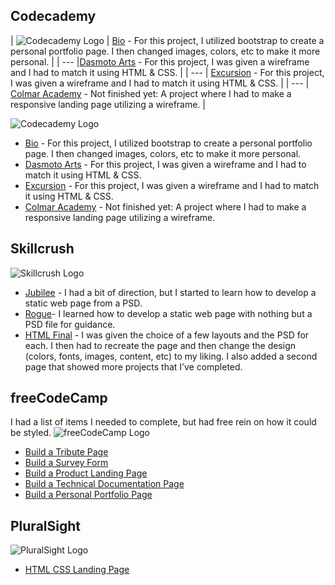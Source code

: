 ## Codecademy
| ![Codecademy Logo](https://tiffin-filion.github.io/codecademy/bio/img/logo-codecademy.png) | [Bio](https://tiffin-filion.github.io/codecademy/bio/index.html) - For this project, I utilized bootstrap to create a personal portfolio page. I then changed images, colors, etc to make it more personal. |
| --- |[Dasmoto Arts](https://tiffin-filion.github.io/codecademy/dasmoto-arts/index.html) - For this project, I was given a wireframe and I had to match it using HTML & CSS. |
| --- | [Excursion](https://tiffin-filion.github.io/codecademy/excursion/index.html) - For this project, I was given a wireframe and I had to match it using HTML & CSS. |
| --- | [Colmar Academy](https://tiffin-filion.github.io/codecademy/colmar-academy/index.html) - Not finished yet: A project where I had to make a responsive landing page utilizing a wireframe. |

![Codecademy Logo](https://tiffin-filion.github.io/codecademy/bio/img/logo-codecademy.png)
* [Bio](https://tiffin-filion.github.io/codecademy/bio/index.html) - For this project, I utilized bootstrap to create a personal portfolio page. I then changed images, colors, etc to make it more personal.
* [Dasmoto Arts](https://tiffin-filion.github.io/codecademy/dasmoto-arts/index.html) - For this project, I was given a wireframe and I had to match it using HTML & CSS.
* [Excursion](https://tiffin-filion.github.io/codecademy/excursion/index.html) - For this project, I was given a wireframe and I had to match it using HTML & CSS.
* [Colmar Academy](https://tiffin-filion.github.io/codecademy/colmar-academy/index.html) - Not finished yet: A project where I had to make a responsive landing page utilizing a wireframe.

## Skillcrush
![Skillcrush Logo](https://tiffin-filion.github.io/codecademy/bio/img/logo-skillcrush.png)
* [Jubilee](https://tiffin-filion.github.io/skillcrush/101-html-css/jubilee/index.html) - I had a bit of direction, but I started to learn how to develop a static web page from a PSD.
* [Rogue](https://tiffin-filion.github.io/skillcrush/101-html-css/rogue/index.html)- I learned how to develop a static web page with nothing but a PSD file for guidance.
* [HTML Final](https://tiffin-filion.github.io/skillcrush/101-html-css/final/index.html) - I was given the choice of a few layouts and the PSD for each. I then had to recreate the page and then change the design (colors, fonts, images, content, etc) to my liking. I also added a second page that showed more projects that I’ve completed.

## freeCodeCamp
I had a list of items I needed to complete, but had free rein on how it could be styled.
![freeCodeCamp Logo](https://tiffin-filion.github.io/codecademy/bio/img/logo-fcc.png)
* [Build a Tribute Page](https://tiffin-filion.github.io/freecodecamp/responsive/tribute/index.html)
* [Build a Survey Form](https://tiffin-filion.github.io/freecodecamp/responsive/survey/index.html)
* [Build a Product Landing Page](https://tiffin-filion.github.io/freecodecamp/responsive/product/index.html)
* [Build a Technical Documentation Page](https://tiffin-filion.github.io/freecodecamp/responsive/tech-doc/index.html)
* [Build a Personal Portfolio Page](https://tiffin-filion.github.io/freecodecamp/responsive/portfolio/index.html)

## PluralSight
![PluralSight Logo](https://tiffin-filion.github.io/codecademy/bio/img/logo-pluralsight.png)
* [HTML CSS Landing Page](https://tiffin-filion.github.io/pluralsight/html-css-landing-page/index.html)
